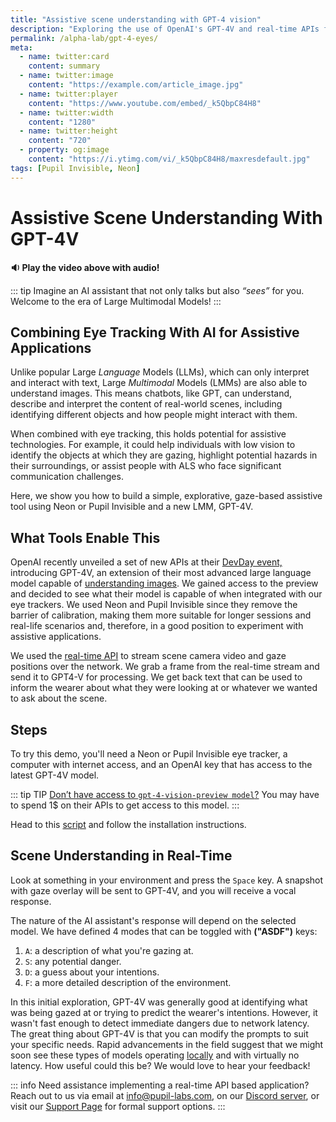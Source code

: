 ```yaml
---
title: "Assistive scene understanding with GPT-4 vision"
description: "Exploring the use of OpenAI's GPT-4V and real-time APIs from Neon or Invisible to assist individuals with low vision or communication disabilities."
permalink: /alpha-lab/gpt-4-eyes/
meta:
  - name: twitter:card
    content: summary
  - name: twitter:image
    content: "https://example.com/article_image.jpg"
  - name: twitter:player
    content: "https://www.youtube.com/embed/_k5QbpC84H8"
  - name: twitter:width
    content: "1280"
  - name: twitter:height
    content: "720"
  - property: og:image
    content: "https://i.ytimg.com/vi/_k5QbpC84H8/maxresdefault.jpg"
tags: [Pupil Invisible, Neon]
---
```

<script setup>
import TagLinks from '@components/TagLinks.vue'
</script>

# Assistive Scene Understanding With GPT-4V

<TagLinks :tags="$frontmatter.tags" />

<Youtube src="_k5QbpC84H8"/>

**🔉 Play the video above with audio!**

::: tip
Imagine an AI assistant that not only talks but also *“sees”* for you. Welcome to the era of Large Multimodal Models! 
:::

## Combining Eye Tracking With AI for Assistive Applications

Unlike popular Large *Language* Models (LLMs), which can only interpret and interact with text, Large *Multimodal* Models (LMMs) are also able to understand images. This means chatbots, like GPT, can understand, describe and interpret the content of real-world scenes, including identifying different objects and how people might interact with them.

When combined with eye tracking, this holds potential for assistive technologies. For example, it could help individuals with low vision to identify the objects at which they are gazing, highlight potential hazards in their surroundings, or assist people with ALS who face significant communication challenges.

Here, we show you how to build a simple, explorative, gaze-based assistive tool using Neon or Pupil Invisible and a new LMM, GPT-4V.

## What Tools Enable This

OpenAI recently unveiled a set of new APIs at their [DevDay event,](https://openai.com/blog/new-models-and-developer-products-announced-at-devday) introducing GPT-4V, an extension of their most advanced large language model capable of [understanding images](https://platform.openai.com/docs/guides/vision). 
We gained access to the preview and decided to see what their model is capable of when integrated with our eye trackers. We used Neon and Pupil Invisible since they remove the barrier of calibration, making them more suitable for longer sessions and real-life scenarios and, therefore, in a good position to experiment with assistive applications.

We used the [real-time API](https://docs.pupil-labs.com/neon/real-time-api/introduction/) to stream scene camera video and gaze positions over the network. We grab a frame from the real-time stream and send it to GPT4-V for processing. We get back text that can be used to inform the wearer about what they were looking at or whatever we wanted to ask about the scene.

## Steps

To try this demo, you'll need a Neon or Pupil Invisible eye tracker, a computer with internet access, and an OpenAI key that has access to the latest GPT-4V model. 

::: tip TIP
[Don’t have access to `gpt-4-vision-preview model`?](https://help.openai.com/en/articles/7102672-how-can-i-access-gpt-4) You may have to spend 1$ on their APIs to get access to this model.
:::

Head to this [script](https://gist.github.com/mikelgg93/46a02823e1e271087c3eb6b2ab2cb99d) and follow the installation instructions.

## Scene Understanding in Real-Time

Look at something in your environment and press the `Space` key. A snapshot with gaze overlay will be sent to GPT-4V, and you will receive a vocal response. 

The nature of the AI assistant's response will depend on the selected model. We have defined 4 modes that can be toggled with **("ASDF")** keys:
1. `A`: a description of what you're gazing at.
2. `S`: any potential danger. 
3. `D`: a guess about your intentions.
4. `F`: a more detailed description of the environment. 

In this initial exploration, GPT-4V was generally good at identifying what was being gazed at or trying to predict the wearer's intentions. However, it wasn't fast enough to detect immediate dangers due to network latency. The great thing about GPT-4V is that you can modify the prompts to suit your specific needs. Rapid advancements in the field suggest that we might soon see these types of models operating [locally](https://android-developers.googleblog.com/2023/12/a-new-foundation-for-ai-on-android.html) and with virtually no latency. How useful could this be? We would love to hear your feedback!

::: info
Need assistance implementing a real-time API based application? Reach out to us via email at [info@pupil-labs.com](mailto:info@pupil-labs.com), on our [Discord server](https://pupil-labs.com/chat/), or visit our [Support Page](https://pupil-labs.com/products/support/) for formal support options.
:::
